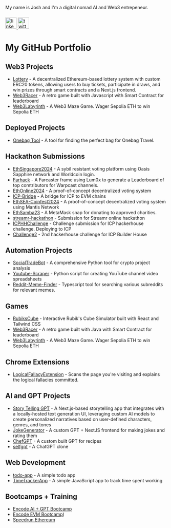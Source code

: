 My name is Josh and I'm a digital nomad AI and Web3 entrepeneur.</h2>

###

<div align="left">
  <a href="https://linkedin.com/in/joshplotkin" target="_blank">
    <img src="https://img.shields.io/static/v1?message=LinkedIn&logo=linkedin&label=&color=0077B5&logoColor=white&labelColor=&style=for-the-badge" height="35" alt="linkedin logo"  />
  </a>
  <a href="https://x.com/criptogringo" target="_blank">
    <img src="https://img.shields.io/static/v1?message=Twitter&logo=twitter&label=&color=1DA1F2&logoColor=white&labelColor=&style=for-the-badge" height="35" alt="twitter logo"  />
  </a>
</div>

# My GitHub Portfolio

## Web3 Projects
- [Lottery](https://github.com/plotJ/Lottery) - A decentralized Ethereum-based lottery system with custom ERC20 tokens, allowing users to buy tickets, participate in draws, and win prizes through smart contracts and a Next.js frontend.
- [Web3Racer](https://github.com/plotj/Web3Racer) - A retro game built with Javascript with Smart Contract for leaderboard
- [Web3Labyrinth](https://github.com/plotj/Web3Labyrinth) - A Web3 Maze Game. Wager Sepolia ETH to win Sepolia ETH

## Deployed Projects
- [Onebag Tool](https://github.com/plotJ/Onebag) - A tool for finding the perfect bag for Onebag Travel.

## Hackathon Submissions
- [EthSingapore2024](https://github.com/plotJ/eth-singapore-24) - A sybil resistant voting platform using Oasis Sapphire network and Worldcoin login.
- [Farhack](https://github.com/plotJ/farhack) - A Farcaster frame using Lum0x to generate a Leaderboard of top comtributors for Warpcast channels.
- [EthOnline2024](https://github.com/plotj/EthOnline2024) - A proof-of-concept decentralized voting system
- [ICP-Bridge](https://github.com/plotj/ICP-Bridge) - A bridge for ICP to EVM chains
- [EthSEA-Coinfest2024](https://github.com/plotj/EthSEA-Coinfest2024) - A proof-of-concept decentralized voting system using Mantis Network
- [EthSamba23](https://github.com/plotj/EthSamba23) - A MetaMask snap for donating to approved charities.
- [streamr-hackathon](https://github.com/plotj/streamr-hackathon) - Submission for Streamr online hackathon
- [ICPHHChallenge](https://github.com/plotj/ICPHHChallenge) - Challenge submission for ICP hackerhouse challenge. Deploying to ICP
- [Challenge2](https://github.com/plotj/Challenge2) - 2nd hackerhouse challenge for ICP Builder House

## Automation Projects
- [SocialTradeBot](https://github.com/plotj/SocialTradeBot) - A comprehensive Python tool for crypto project analysis
- [Youtube-Scraper](https://github.com/plotj/Youtube-Scraper) - Python script for creating YouTube channel video spreadsheets
- [Reddit-Meme-Finder](https://github.com/plotj/Reddit-Meme-Finder) - Typescript tool for searching various subreddits for relevant memes.

## Games
- [RubiksCube](https://github.com/plotj/RubiksCube) - Interactive Rubik's Cube Simulator built with React and Tailwind CSS
- [Web3Racer](https://github.com/plotj/Web3Racer) - A retro game built with Java with Smart Contract for leaderboard
- [Web3Labyrinth](https://github.com/plotj/Web3Labyrinth) - A Web3 Maze Game. Wager Sepolia ETH to win Sepolia ETH

## Chrome Extensions
- [LogicalFallacyExtension](https://github.com/plotj/LogicalFallacyExtension) - Scans the page you're visiting and explains the logical fallacies committed. 

## AI and GPT Projects
- [Story Telling GPT](https://github.com/plotJ/Story-Telling-GPT) - A Next.js-based storytelling app that integrates with a locally-hosted text generation UI, leveraging custom AI models to create personalized narratives based on user-defined characters, genres, and tones
- [JokeGenerator](https://github.com/plotj/JokeGenerator) - A custom GPT + NextJS frontend for making jokes and rating them
- [ChefGPT](https://github.com/plotj/ChefGPT) - A custom built GPT for recipes
- [selfgpt](https://github.com/plotj/selfgpt) - A ChatGPT clone

## Web Development
- [todo-app](https://github.com/plotj/todo-app) - A simple todo app
- [TimeTrackerApp](https://github.com/plotj/TimeTrackerApp) - A simple JavaScript app to track time spent working

## Bootcamps + Training
- [Encode AI + GPT Bootcamp](https://www.encode.club/ai-gpt-bootcamp)
- [Encode EVM Bootcamp](https://www.encode.club/evm-bootcamp))
- [Speedrun Ethereum](https://speedrunethereum.com/builders/0x79Af8F15696391A0327178C55f7Ce7C84EC8ad8a)
